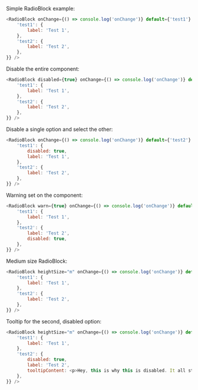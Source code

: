 Simple RadioBlock example:

```js
<RadioBlock onChange={() => console.log('onChange')} default={'test1'} options={{
    'test1': {
        label: 'Test 1',
    },
    'test2': {
        label: 'Test 2',
    },
}} />
```

Disable the entire component:

```js
<RadioBlock disabled={true} onChange={() => console.log('onChange')} default={'test1'} options={{
    'test1': {
        label: 'Test 1',
    },
    'test2': {
        label: 'Test 2',
    },
}} />
```

Disable a single option and select the other:

```js
<RadioBlock onChange={() => console.log('onChange')} default={'test2'} options={{
    'test1': {
    	disabled: true,
        label: 'Test 1',
    },
    'test2': {
        label: 'Test 2',
    },
}} />
```

Warning set on the component:

```js
<RadioBlock warn={true} onChange={() => console.log('onChange')} default={'test1'} options={{
    'test1': {
        label: 'Test 1',
    },
    'test2': {
        label: 'Test 2',
    	disabled: true,
    },
}} />
```

Medium size RadioBlock:

```js
<RadioBlock heightSize="m" onChange={() => console.log('onChange')} default={'test1'} options={{
    'test1': {
        label: 'Test 1',
    },
    'test2': {
        label: 'Test 2',
    },
}} />
```

Tooltip for the second, disabled option:

```js
<RadioBlock heightSize="m" onChange={() => console.log('onChange')} default={'test1'} options={{
    'test1': {
        label: 'Test 1',
    },
    'test2': {
    	disabled: true,
        label: 'Test 2',
        tooltipContent: <p>Hey, this is why this is disabled. It all started when you clicked...</p>,
    },
}} />
```
